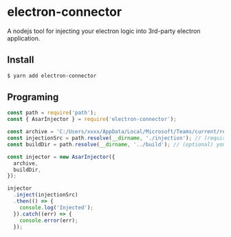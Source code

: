 # electron-connector

A nodejs tool for injecting your electron logic into 3rd-party electron application.

## Install
```bash
$ yarn add electron-connector
```

## Programing
```js
const path = require('path');
const { AsarInjector } = require('electron-connector');

const archive = 'C:/Users/xxxx/AppData/Local/Microsoft/Teams/current/resources/app.asar'; // (required) the target asar
const injectionSrc = path.resolve(__dirname, './injection'); // (required) your codebase (file or folder) for injecting
const buildDir = path.resolve(__dirname, '../build'); // (optional) your temp folder for building

const injector = new AsarInjector({
  archive,
  buildDir,
});

injector
  .inject(injectionSrc)
  .then(() => {
    console.log('Injected');
  }).catch((err) => {
    console.error(err);
  });

```
